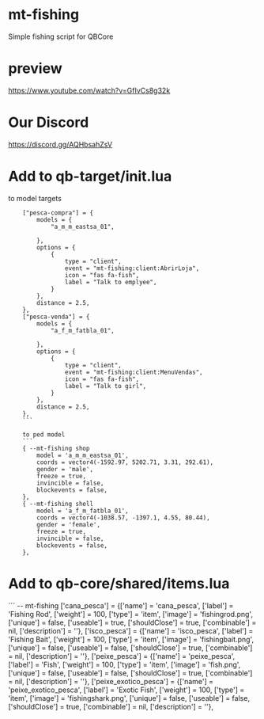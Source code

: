 # mt-fishing
Simple fishing script for QBCore

# preview
https://www.youtube.com/watch?v=GfIvCs8g32k

# Our Discord
https://discord.gg/AQHbsahZsV

# Add to qb-target/init.lua
to model targets
```
    ["pesca-compra"] = {
        models = {
            "a_m_m_eastsa_01",

        },
        options = {
            {
                type = "client",
                event = "mt-fishing:client:AbrirLoja",
                icon = "fas fa-fish", 
                label = "Talk to emplyee",
            }
        },
        distance = 2.5,
    },
    ["pesca-venda"] = {
        models = {
            "a_f_m_fatbla_01",

        },
        options = {
            {
                type = "client",
                event = "mt-fishing:client:MenuVendas",
                icon = "fas fa-fish", 
                label = "Talk to girl",
            }
        },
        distance = 2.5,
    },
    ```
    
    to ped model
    ```
    { --mt-fishing shop
        model = 'a_m_m_eastsa_01',
        coords = vector4(-1592.97, 5202.71, 3.31, 292.61),
        gender = 'male',
        freeze = true,
        invincible = false,
        blockevents = false,
    },
    { --mt-fishing shell
        model = 'a_f_m_fatbla_01',
        coords = vector4(-1038.57, -1397.1, 4.55, 80.44),
        gender = 'female',
        freeze = true,
        invincible = false,
        blockevents = false,
    },
```

# Add to qb-core/shared/items.lua
´´´
	-- mt-fishing
	['cana_pesca'] 			 = {['name'] = 'cana_pesca', 				['label'] = 'Fishing Rod', 				['weight'] = 100, 		['type'] = 'item', 		['image'] = 'fishingrod.png', 		['unique'] = false, 		['useable'] = true, 	['shouldClose'] = true,	   ['combinable'] = nil,   ['description'] = ''},
	['isco_pesca'] 			 = {['name'] = 'isco_pesca', 				['label'] = 'Fishing Bait', 				['weight'] = 100, 		['type'] = 'item', 		['image'] = 'fishingbait.png', 		['unique'] = false, 		['useable'] = false, 	['shouldClose'] = true,	   ['combinable'] = nil,   ['description'] = ''},
	['peixe_pesca'] 			 = {['name'] = 'peixe_pesca', 				['label'] = 'Fish', 				['weight'] = 100, 		['type'] = 'item', 		['image'] = 'fish.png', 		['unique'] = false, 		['useable'] = false, 	['shouldClose'] = true,	   ['combinable'] = nil,   ['description'] = ''},
	['peixe_exotico_pesca'] 			 = {['name'] = 'peixe_exotico_pesca', 				['label'] = 'Exotic Fish', 				['weight'] = 100, 		['type'] = 'item', 		['image'] = 'fishingshark.png', 		['unique'] = false, 		['useable'] = false, 	['shouldClose'] = true,	   ['combinable'] = nil,   ['description'] = ''},
```
